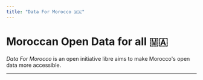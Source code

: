 ```yaml
---
title: "Data For Morocco 🇲🇦"
---
```


# Moroccan Open Data for all 🇲🇦

*Data For Morocco* is an open initiative libre aims to make Morocco's open data more accessible.

---